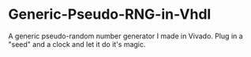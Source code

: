 # Generic-Pseudo-RNG-in-Vhdl
A generic pseudo-random number generator I made in Vivado. Plug in a "seed" and a clock and let it do it's magic.
